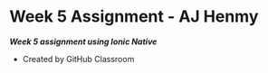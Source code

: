 # Week 5 Assignment  - AJ Henmy
***Week 5 assignment using Ionic Native***
 
- Created by GitHub Classroom

